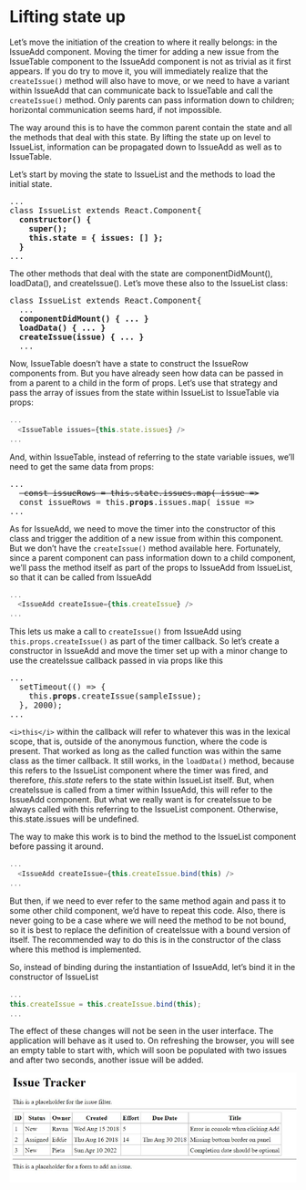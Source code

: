 # Lifting state up

Let’s move the initiation of the creation to where it really belongs: in the IssueAdd component. Moving the timer for adding a new issue from the IssueTable component to the IssueAdd component is not as trivial as it first appears. If you do try to move it, you will immediately realize that the `createIssue()` method will also have
to move, or we need to have a variant within IssueAdd that can communicate back to IssueTable and call the `createIssue()` method. Only parents can pass information down to children; horizontal communication seems hard, if not impossible.

The way around this is to have the common parent contain the state and all the methods that deal with this state. By lifting the state up on level to IssueList, information can be propagated down to IssueAdd as well as to IssueTable. 

Let’s start by moving the state to IssueList and the methods to load the initial state.

<pre>
...
class IssueList extends React.Component{
  <b>constructor() {
    super();
    this.state = { issues: [] };
  }</b>
...
</pre>

The other methods that deal with the state are componentDidMount(), loadData(), and createIssue(). Let’s move these also to the IssueList class:

<pre>
class IssueList extends React.Component{
  ...
  <b>componentDidMount() { ... }
  loadData() { ... }
  createIssue(issue) { ... }</b>
  ...
</pre>

Now, IssueTable doesn’t have a state to construct the IssueRow components from. But you have already seen how data can be passed in from a parent to a child in the form of props. Let’s use that strategy and pass the array of issues from the state within IssueList to IssueTable via props:

```js
...
  <IssueTable issues={this.state.issues} />
...
```

And, within IssueTable, instead of referring to the state variable issues, we’ll need to get the same data from props:

<pre>
...
  <del> const issueRows = this.state.issues.map( issue =></del>
  const issueRows = this.<b>props</b>.issues.map( issue => 
...
</pre>

As for IssueAdd, we need to move the timer into the constructor of this class and trigger the addition of a new issue from within this component. But we don’t have the `createIssue()` method available here. Fortunately, since a parent component can pass information down to a child component, we’ll pass the method itself as part of the props to IssueAdd from IssueList, so that it can be called from IssueAdd

```js
...
  <IssueAdd createIssue={this.createIssue} />
...
```

This lets us make a call to `createIssue()` from IssueAdd using `this.props.createIssue()` as part of the timer callback. So let’s create a constructor in IssueAdd and move the timer set up with a minor change to use the createIssue callback passed in via props like this

<pre>
...
  setTimeout(() => {
    this.<b>props</b>.createIssue(sampleIssue);
  }, 2000);
...
</pre>

`<i>this</i>` within the callback will refer to whatever this was in the lexical scope, that is, outside of the anonymous function, where the code is present.
That worked as long as the called function was within the same class as the timer callback. It still works, in the `loadData()` method, because this refers to the IssueList component where the timer was fired, and therefore, <i>this.state</i> refers to the state within IssueList itself. But, when createIssue is called from a timer within IssueAdd, this will refer to the IssueAdd component. But what we really want is for createIssue to be always called with this referring to the IssueList component. Otherwise, this.state.issues will be undefined.

The way to make this work is to bind the method to the IssueList component before passing it around.

```js
...
  <IssueAdd createIssue={this.createIssue.bind(this) />
...
```

But then, if we need to ever refer to the same method again and pass it to some other child component, we’d have to repeat this code. Also, there is never going to be a case where we will need the method to be not bound, so it is best to replace the definition of createIssue with a bound version of itself. The recommended way to do this is in the constructor of the class where this method is implemented.

So, instead of binding during the instantiation of IssueAdd, let’s bind it in the constructor of IssueList

```js
...
this.createIssue = this.createIssue.bind(this);
...
```

The effect of these changes will not be seen in the user interface. The application will behave as it used to. On refreshing the browser, you will see an empty table to start with, which will soon be populated with two issues and after two seconds, another issue will be added.

![expected-output](./resources/expected-output.JPG)
